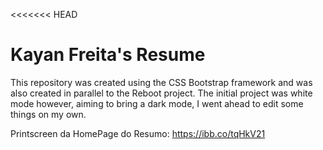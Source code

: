 <<<<<<< HEAD
# Kayan Freita's Resume
This repository was created using the CSS Bootstrap framework and was also created in parallel to the Reboot project.
The initial project was white mode however, aiming to bring a dark mode, I went ahead to edit some things on my own.

Printscreen da HomePage do Resumo: https://ibb.co/tqHkV21
